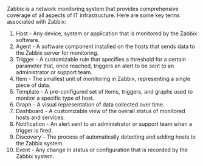 Zabbix is a network monitoring system that provides comprehensive coverage of all aspects of IT infrastructure. Here are some key terms associated with Zabbix:

1. Host - Any device, system or application that is monitored by the Zabbix software.
2. Agent - A software component installed on the hosts that sends data to the Zabbix server for monitoring.
3. Trigger - A customizable rule that specifies a threshold for a certain parameter that, once reached, triggers an alert to be sent to an administrator or support team.
4. Item - The smallest unit of monitoring in Zabbix, representing a single piece of data.
5. Template - A pre-configured set of items, triggers, and graphs used to monitor a specific type of host.
6. Graph - A visual representation of data collected over time.
7. Dashboard - A customizable view of the overall status of monitored hosts and services.
8. Notification - An alert sent to an administrator or support team when a trigger is fired.
9. Discovery - The process of automatically detecting and adding hosts to the Zabbix system.
10. Event - Any change in status or configuration that is recorded by the Zabbix system.
